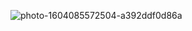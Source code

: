 ![photo-1604085572504-a392ddf0d86a](https://user-images.githubusercontent.com/101441389/158022518-38406482-20db-465a-82f8-6dcf70e8d4f3.jpg)
